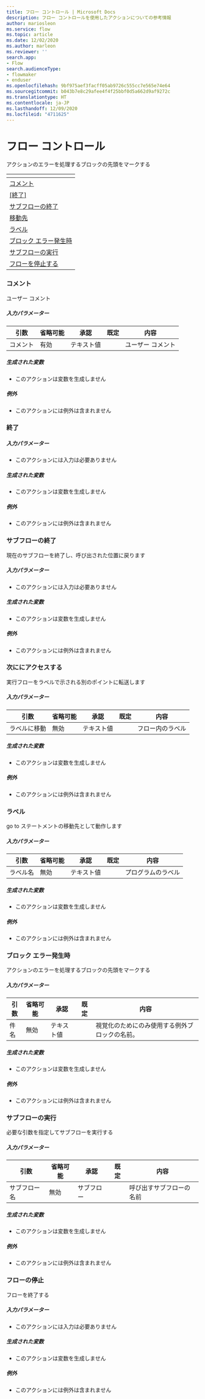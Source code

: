 ```yaml
---
title: フロー コントロール | Microsoft Docs
description: フロー コントロールを使用したアクションについての参考情報
author: mariosleon
ms.service: flow
ms.topic: article
ms.date: 12/02/2020
ms.author: marleon
ms.reviewer: ''
search.app:
- Flow
search.audienceType:
- flowmaker
- enduser
ms.openlocfilehash: 9bf975aef3facff05ab9726c555cc7e565e74e64
ms.sourcegitcommit: b043b7e8c29afee4f4f25bbf0d5a662d9af9272c
ms.translationtype: HT
ms.contentlocale: ja-JP
ms.lasthandoff: 12/09/2020
ms.locfileid: "4711625"
---
```

# <a name="flow-control"></a>フロー コントロール



アクションのエラーを処理するブロックの先頭をマークする

|<!-- --> |
|-----|
|[コメント](#comment)|
|[[終了]](#end)|
|[サブフローの終了](#exitfunction)|
|[移動先](#goto)|
|[ラベル](#label)|
|[ブロック エラー発生時](#block)|
|[サブフローの実行](#callfunction)|
|[フローを停止する](#exit)|

### <a name="comment"></a><a name="comment"></a> コメント
ユーザー コメント

##### <a name="input-parameters"></a>入力パラメーター
|引数|省略可能|承認|既定|内容|
|-----|-----|-----|-----|-----|
|コメント|有効|テキスト値||ユーザー コメント|


##### <a name="variables-produced"></a>生成された変数
- このアクションは変数を生成しません

##### <a name="exceptions"></a><a name="comment_onerror"></a> 例外
- このアクションには例外は含まれません
### <a name="end"></a><a name="end"></a> 終了


##### <a name="input-parameters"></a>入力パラメーター
- このアクションには入力は必要ありません

##### <a name="variables-produced"></a>生成された変数
- このアクションは変数を生成しません

##### <a name="exceptions"></a><a name="end_onerror"></a> 例外
- このアクションには例外は含まれません
### <a name="exit-subflow"></a><a name="exitfunction"></a> サブフローの終了
現在のサブフローを終了し、呼び出された位置に戻ります

##### <a name="input-parameters"></a>入力パラメーター
- このアクションには入力は必要ありません

##### <a name="variables-produced"></a>生成された変数
- このアクションは変数を生成しません

##### <a name="exceptions"></a><a name="exitfunction_onerror"></a> 例外
- このアクションには例外は含まれません
### <a name="go-to"></a><a name="goto"></a> 次ににアクセスする
実行フローをラベルで示される別のポイントに転送します

##### <a name="input-parameters"></a>入力パラメーター
|引数|省略可能|承認|既定|内容|
|-----|-----|-----|-----|-----|
|ラベルに移動|無効|テキスト値||フロー内のラベル|


##### <a name="variables-produced"></a>生成された変数
- このアクションは変数を生成しません

##### <a name="exceptions"></a><a name="goto_onerror"></a> 例外
- このアクションには例外は含まれません
### <a name="label"></a><a name="label"></a> ラベル
go to ステートメントの移動先として動作します

##### <a name="input-parameters"></a>入力パラメーター
|引数|省略可能|承認|既定|内容|
|-----|-----|-----|-----|-----|
|ラベル名|無効|テキスト値||プログラムのラベル|


##### <a name="variables-produced"></a>生成された変数
- このアクションは変数を生成しません

##### <a name="exceptions"></a><a name="label_onerror"></a> 例外
- このアクションには例外は含まれません
### <a name="on-block-error"></a><a name="block"></a> ブロック エラー発生時
アクションのエラーを処理するブロックの先頭をマークする

##### <a name="input-parameters"></a>入力パラメーター
|引数|省略可能|承認|既定|内容|
|-----|-----|-----|-----|-----|
|件名|無効|テキスト値||視覚化のためにのみ使用する例外ブロックの名前。|


##### <a name="variables-produced"></a>生成された変数
- このアクションは変数を生成しません

##### <a name="exceptions"></a><a name="block_onerror"></a> 例外
- このアクションには例外は含まれません
### <a name="run-subflow"></a><a name="callfunction"></a> サブフローの実行
必要な引数を指定してサブフローを実行する

##### <a name="input-parameters"></a>入力パラメーター
|引数|省略可能|承認|既定|内容|
|-----|-----|-----|-----|-----|
|サブフロー名|無効|サブフロー||呼び出すサブフローの名前|


##### <a name="variables-produced"></a>生成された変数
- このアクションは変数を生成しません

##### <a name="exceptions"></a><a name="callfunction_onerror"></a> 例外
- このアクションには例外は含まれません
### <a name="stop-flow"></a><a name="exit"></a> フローの停止
フローを終了する

##### <a name="input-parameters"></a>入力パラメーター
- このアクションには入力は必要ありません

##### <a name="variables-produced"></a>生成された変数
- このアクションは変数を生成しません

##### <a name="exceptions"></a><a name="exit_onerror"></a> 例外
- このアクションには例外は含まれません

